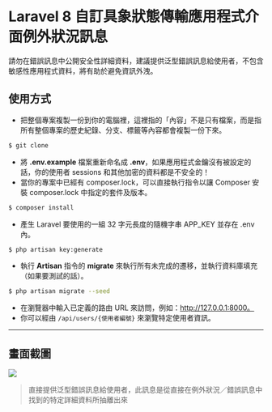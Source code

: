 # Laravel 8 自訂具象狀態傳輸應用程式介面例外狀況訊息

請勿在錯誤訊息中公開安全性詳細資料，建議提供泛型錯誤訊息給使用者，不包含敏感性應用程式資料，將有助於避免資訊外洩。

## 使用方式
- 把整個專案複製一份到你的電腦裡，這裡指的「內容」不是只有檔案，而是指所有整個專案的歷史紀錄、分支、標籤等內容都會複製一份下來。
```sh
$ git clone
```
- 將 __.env.example__ 檔案重新命名成 __.env__，如果應用程式金鑰沒有被設定的話，你的使用者 sessions 和其他加密的資料都是不安全的！
- 當你的專案中已經有 composer.lock，可以直接執行指令以讓 Composer 安裝 composer.lock 中指定的套件及版本。
```sh
$ composer install
```
- 產生 Laravel 要使用的一組 32 字元長度的隨機字串 APP_KEY 並存在 .env 內。
```sh
$ php artisan key:generate
```
- 執行 __Artisan__ 指令的 __migrate__ 來執行所有未完成的遷移，並執行資料庫填充（如果要測試的話）。
```sh
$ php artisan migrate --seed
```
- 在瀏覽器中輸入已定義的路由 URL 來訪問，例如：http://127.0.0.1:8000。
- 你可以經由 `/api/users/{使用者編號}` 來瀏覽特定使用者資訊。

----

## 畫面截圖
![](https://i.imgur.com/MGizw1L.png)
> 直接提供泛型錯誤訊息給使用者，此訊息是從直接在例外狀況／錯誤訊息中找到的特定詳細資料所抽離出來
